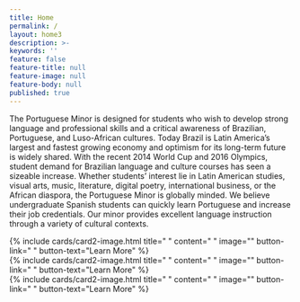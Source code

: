 ```yaml
---
title: Home
permalink: /
layout: home3
description: >- 
keywords: ''
feature: false
feature-title: null
feature-image: null
feature-body: null
published: true
---
```


The Portuguese Minor is designed for students who wish to develop strong language and professional skills and a critical awareness of Brazilian, Portuguese, and Luso-African cultures.  Today Brazil is Latin America’s largest and fastest growing economy and optimism for its long-term future is widely shared.  With the recent 2014 World Cup and 2016 Olympics, student demand for Brazilian language and culture courses has seen a sizeable increase.  Whether students’ interest lie in Latin American studies, visual arts, music, literature, digital poetry, international business, or the African diaspora, the Portuguese Minor is globally minded.  We believe undergraduate Spanish students can quickly learn Portuguese and increase their job credentials.  Our minor provides excellent language instruction through a variety of cultural contexts. 

<div class="row row-wide">
  <div class="col m12 l4">{% include cards/card2-image.html 
    title=" " 
    content=" " 
    image="" 
    button-link=" " 
    button-text="Learn More" %}
  </div>
  <div class="row row-wide">
    <div class="col m12 l4">{% include cards/card2-image.html 
      title=" " 
      content=" " 
      image="" 
      button-link=" " 
      button-text="Learn More" %}
    </div>
    <div class="row row-wide">
      <div class="col m12 l4">{% include cards/card2-image.html 
        title=" " 
        content=" " 
        image="" 
        button-link=" " 
        button-text="Learn More" %}
      </div>
</div>
